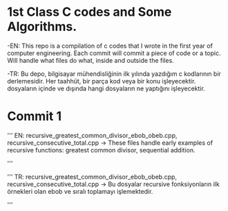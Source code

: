 # 1st Class C codes and Some Algorithms.

-EN: This repo is a compilation of c codes that I wrote in the first year of computer engineering. Each commit will commit a piece of code or a topic. Will handle what files do what, inside and outside the files.

-TR: Bu depo, bilgisayar mühendisliğinin ilk yılında yazdığım c kodlarının bir derlemesidir. Her taahhüt, bir parça kod veya bir konu işleyecektir. dosyaların içinde ve dışında hangi dosyaların ne yaptığını işleyecektir.

# Commit 1

'''
EN:
recursive_greatest_common_divisor_ebob_obeb.cpp, recursive_consecutive_total.cpp -> These files handle early examples of recursive functions: greatest common divisor, sequential addition.

'''

'''
TR:
recursive_greatest_common_divisor_ebob_obeb.cpp, recursive_consecutive_total.cpp -> Bu dosyalar recursive fonksiyonların ilk örnekleri olan ebob ve sıralı toplamayı işlemektedir.

'''